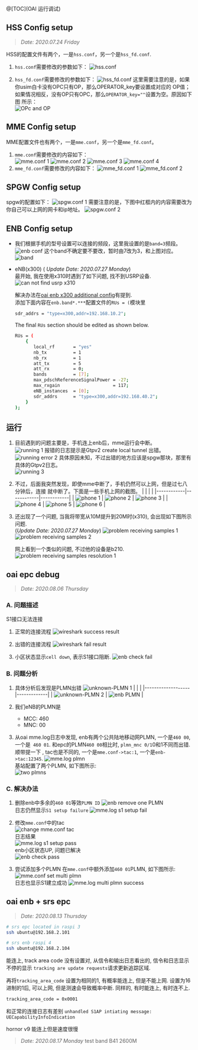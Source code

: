 @[TOC](OAI 运行调试)

## HSS Config setup  
> _Date: 2020.07.24 Friday_

HSS的配置文件有两个，一是`hss.conf`，另一个是`hss_fd.conf`.

1. `hss.conf`需要修改的参数如下：
    ![hss.conf]

2. `hss_fd.conf`需要修改的参数如下：
    ![hss_fd.conf]
    这里需要注意的是，如果你usim白卡没有OPC只有OP，那么OPERATOR_key要设置成对应的
    OP值；如果情况相反，没有OP只有OPC，那么`OPERATOR_key=""`设置为空。原因如下图
    所示：\
    ![OPc and OP]


## MME Config setup
MME配置文件也有两个，一是`mme.conf`，另一个是`mme_fd.conf`。

1.  `mme.conf`需要修改的内容如下：\
    ![mme.conf 1]
    ![mme.conf 2]
    ![mme.conf 3]
    ![mme.conf 4]
2. `mme_fd.conf`需要修改的内容如下：
    ![mme_fd.conf 1]
    ![mme_fd.conf 2]

## SPGW Config setup
spgw的配置如下：
    ![spgw.conf 1]
需要注意的是，下图中红框内的内容需要改为你自己可以上网的网卡和ip地址。
    ![spgw.conf 2]

## ENB Config setup
- 我们根据手机的型号设置可以连接的频段，这里我设置的是`band=3`频段。
    ![enb conf]
    这个band不确定要不要改，暂时由7改为3，和上图对应。
    ![band]
- eNB(x300) ( _Update Date: 2020.07.27 Monday_) \
    最开始, 我在使用x310时遇到了如下问题, 找不到USRP设备.
    ![can not find usrp x310]

    解决办法在[oai enb x300 additional config]有提到.\
    添加下面内容在`enb.band*.***`配置文件的`RUs = (`模块里
    ```bash
    sdr_addrs = "type=x300,addr=192.168.10.2";
    ```
    The final `RUs` section should be edited as shown below.
    ```bash
    RUs = (
        {
           local_rf       = "yes"
           nb_tx          = 1
           nb_rx          = 1
           att_tx         = 5
           att_rx         = 0;
           bands          = [7];
           max_pdschReferenceSignalPower = -27;
           max_rxgain                    = 117;
           eNB_instances  = [0];
           sdr_addrs      = "type=x300,addr=192.168.40.2";
        }
    );
    ```

## 运行
1. 目前遇到的问题主要是，手机连上enb后，mme运行会中断。\
    ![running 1]
    报错的日志提示是Gtpv2  create local tunnel 出错。\
    ![running error 2]
    具体原因未知，不过出错的地方应该是spgw那块，那里有具体的Gtpv2日志。\
    ![running 3]

2. 不过，后面我突然发现，即使mme中断了，手机仍然可以上网，但是过七八分钟后，连接
    就中断了。下面是一些手机上网的截图。
    |            |            |            |
    |------------|------------|------------|
    | ![phone 1] | ![phone 2] | ![phone 3] |
    | ![phone 4] | ![phone 5] | ![phone 6] |

3. 还出现了一个问题, 当我将带宽从10M提升到20M时(x310), 会出现如下图所示问题.\
    (_Update Date: 2020.07.27 Monday_)
    ![problem receiving samples 1]
    ![problem receiving samples 2]

    网上看到一个类似的问题, 不过他的设备是b210.
    ![problem receiving samples resolution 1]


## oai epc debug 
> _Date: 2020.08.06 Thursday_


### A. 问题描述
S1接口无法连接

1. 正常的连接流程
    ![wireshark success result]

2. 出错的连接流程
    ![wireshark fail result]

3. 小区状态显示`cell down`, 表示S1接口阻断.
    ![enb check fail]


### B. 问题分析
1. 具体分析后发现是PLMN出错
    ![unknown-PLMN 1]
   |                   |             |
   |-------------------|-------------|
   | ![unknown-PLMN 2] | ![enb PLMN] |

2. 我们eNB的PLMN是
   - MCC: 460
   - MNC: 00

3. 从oai mme.log日志中发现, enb有两个公共陆地移动网PLMN, 一个是`460 00`, 一个是`
    460 01`. 和epc的PLMN`460 00`相比时, `plmn_mnc 0/1`0和1不同而出错. 顺带提一下
    , tac也是不同的, 一个是`mme.conf->tac:1`, 一个是`enb->tac:12345`.
    ![mme.log plmn]\
    基站配置了两个PLMN, 如下图所示:\
    ![two plmns]


### C. 解决办法
1. 删除enb中多余的`460 01`等效`PLMN ID`
    ![enb remove one PLMN]\
    日志仍然显示`S1 setup failure`
    ![mme.log s1 setup fail]

2. 修改`mme.conf`中的tac\
    ![change mme.conf tac]\
   日志结果\
    ![mme.log s1 setup pass]\
   enb小区状态UP, 问题已解决\
    ![enb check pass]

3. 尝试添加多个PLMN 
    在`mme.conf`中额外添加`460 01`PLMN, 如下图所示:
    ![mme.conf set multi plmn]\
    日志也显示S1建立成功
    ![mme.log multi plmn success]


## oai enb + srs epc
> _Date: 2020.08.13 Thursday_

```bash
# srs epc located in raspi 3
ssh ubuntu@192.168.2.101

# srs enb raspi 4
ssh ubuntu@192.168.2.104
```

能连上, track area code 没有设置对, 从信令和输出日志看出的, 信令和日志显示不停的显示
`tracking are update requests`请求更新追踪区域.

再将`tracking_area_code` 设置为相同的1, 有概率能连上, 但是不能上网. 
设置为16进制的1后, 可以上网, 但是测速会导致概率中断. 同样的, 有时能连上,
有时连不上.
```bash
tracking_area_code = 0x0001
```
和正常的连接日志有差别
`unhandled S1AP intiating message: UECapabilityInfoIndication`

hornor v9 能连上但是速度很慢

> _Date: 2020.08.17 Monday_
test band B41 2600M


[hss.conf]: https://img-blog.csdnimg.cn/20200723214845352.png?x-oss-process=image/watermark,type_ZmFuZ3poZW5naGVpdGk,shadow_10,text_aHR0cHM6Ly9ibG9nLmNzZG4ubmV0L3UwMTE3NDUyMjg=,size_16,color_FFFFFF,t_70
[hss_fd.conf]: https://img-blog.csdnimg.cn/20200723214845318.png?x-oss-process=image/watermark,type_ZmFuZ3poZW5naGVpdGk,shadow_10,text_aHR0cHM6Ly9ibG9nLmNzZG4ubmV0L3UwMTE3NDUyMjg=,size_16,color_FFFFFF,t_70
[OPc and OP]: https://img-blog.csdnimg.cn/20200723215556306.png?x-oss-process=image/watermark,type_ZmFuZ3poZW5naGVpdGk,shadow_10,text_aHR0cHM6Ly9ibG9nLmNzZG4ubmV0L3UwMTE3NDUyMjg=,size_16,color_FFFFFF,t_70#pic_center
[mme.conf 1]: https://img-blog.csdnimg.cn/20200723220050448.png?x-oss-process=image/watermark,type_ZmFuZ3poZW5naGVpdGk,shadow_10,text_aHR0cHM6Ly9ibG9nLmNzZG4ubmV0L3UwMTE3NDUyMjg=,size_16,color_FFFFFF,t_70
[mme.conf 2]: https://img-blog.csdnimg.cn/20200723220046676.png?x-oss-process=image/watermark,type_ZmFuZ3poZW5naGVpdGk,shadow_10,text_aHR0cHM6Ly9ibG9nLmNzZG4ubmV0L3UwMTE3NDUyMjg=,size_16,color_FFFFFF,t_70
[mme.conf 3]: https://img-blog.csdnimg.cn/20200723220046670.png?x-oss-process=image/watermark,type_ZmFuZ3poZW5naGVpdGk,shadow_10,text_aHR0cHM6Ly9ibG9nLmNzZG4ubmV0L3UwMTE3NDUyMjg=,size_16,color_FFFFFF,t_70
[mme.conf 4]: https://img-blog.csdnimg.cn/20200723220046635.png

[mme_fd.conf 1]: https://img-blog.csdnimg.cn/20200723220204194.png?x-oss-process=image/watermark,type_ZmFuZ3poZW5naGVpdGk,shadow_10,text_aHR0cHM6Ly9ibG9nLmNzZG4ubmV0L3UwMTE3NDUyMjg=,size_16,color_FFFFFF,t_70
[mme_fd.conf 2]: https://img-blog.csdnimg.cn/20200723220204235.png?x-oss-process=image/watermark,type_ZmFuZ3poZW5naGVpdGk,shadow_10,text_aHR0cHM6Ly9ibG9nLmNzZG4ubmV0L3UwMTE3NDUyMjg=,size_16,color_FFFFFF,t_70

[spgw.conf 1]: https://img-blog.csdnimg.cn/20200723220420833.png?x-oss-process=image/watermark,type_ZmFuZ3poZW5naGVpdGk,shadow_10,text_aHR0cHM6Ly9ibG9nLmNzZG4ubmV0L3UwMTE3NDUyMjg=,size_16,color_FFFFFF,t_70#pic_center
[spgw.conf 2]: https://img-blog.csdnimg.cn/20200723220420821.png?x-oss-process=image/watermark,type_ZmFuZ3poZW5naGVpdGk,shadow_10,text_aHR0cHM6Ly9ibG9nLmNzZG4ubmV0L3UwMTE3NDUyMjg=,size_16,color_FFFFFF,t_70

[enb conf]: https://img-blog.csdnimg.cn/20200723174847606.png?x-oss-process=image/watermark,type_ZmFuZ3poZW5naGVpdGk,shadow_10,text_aHR0cHM6Ly9ibG9nLmNzZG4ubmV0L3UwMTE3NDUyMjg=,size_16,color_FFFFFF,t_70
[band]: https://img-blog.csdnimg.cn/20200723175100342.png?x-oss-process=image/watermark,type_ZmFuZ3poZW5naGVpdGk,shadow_10,text_aHR0cHM6Ly9ibG9nLmNzZG4ubmV0L3UwMTE3NDUyMjg=,size_16,color_FFFFFF,t_70#pic_center

[running 1]: https://img-blog.csdnimg.cn/20200723220952363.png?x-oss-process=image/watermark,type_ZmFuZ3poZW5naGVpdGk,shadow_10,text_aHR0cHM6Ly9ibG9nLmNzZG4ubmV0L3UwMTE3NDUyMjg=,size_16,color_FFFFFF,t_70#pic_center
[running error 2]: https://img-blog.csdnimg.cn/20200723221701771.png
[running 3]: https://img-blog.csdnimg.cn/20200723221059328.png?x-oss-process=image/watermark,type_ZmFuZ3poZW5naGVpdGk,shadow_10,text_aHR0cHM6Ly9ibG9nLmNzZG4ubmV0L3UwMTE3NDUyMjg=,size_16,color_FFFFFF,t_70#pic_center

[phone 1]: https://img-blog.csdnimg.cn/20200724092051916.jpg?x-oss-process=image/watermark,type_ZmFuZ3poZW5naGVpdGk,shadow_10,text_aHR0cHM6Ly9ibG9nLmNzZG4ubmV0L3UwMTE3NDUyMjg=,size_16,color_FFFFFF,t_70
[phone 2]: https://img-blog.csdnimg.cn/20200724092051914.jpg?x-oss-process=image/watermark,type_ZmFuZ3poZW5naGVpdGk,shadow_10,text_aHR0cHM6Ly9ibG9nLmNzZG4ubmV0L3UwMTE3NDUyMjg=,size_16,color_FFFFFF,t_70
[phone 3]: https://img-blog.csdnimg.cn/20200724092051911.jpg?x-oss-process=image/watermark,type_ZmFuZ3poZW5naGVpdGk,shadow_10,text_aHR0cHM6Ly9ibG9nLmNzZG4ubmV0L3UwMTE3NDUyMjg=,size_16,color_FFFFFF,t_70
[phone 4]: https://img-blog.csdnimg.cn/20200724092051904.jpg?x-oss-process=image/watermark,type_ZmFuZ3poZW5naGVpdGk,shadow_10,text_aHR0cHM6Ly9ibG9nLmNzZG4ubmV0L3UwMTE3NDUyMjg=,size_16,color_FFFFFF,t_70
[phone 5]: https://img-blog.csdnimg.cn/20200724092051901.jpg?x-oss-process=image/watermark,type_ZmFuZ3poZW5naGVpdGk,shadow_10,text_aHR0cHM6Ly9ibG9nLmNzZG4ubmV0L3UwMTE3NDUyMjg=,size_16,color_FFFFFF,t_70
[phone 6]: https://img-blog.csdnimg.cn/20200724092051911.png?x-oss-process=image/watermark,type_ZmFuZ3poZW5naGVpdGk,shadow_10,text_aHR0cHM6Ly9ibG9nLmNzZG4ubmV0L3UwMTE3NDUyMjg=,size_16,color_FFFFFF,t_70
[oai enb x300 additional config]: https://kb.ettus.com/Getting_Started_with_4G_LTE_using_Eurecom_OpenAirInterface_(OAI)_on_the_USRP_2974
[can not find usrp x310]: https://img-blog.csdnimg.cn/20200727204638992.png?x-oss-process=image/watermark,type_ZmFuZ3poZW5naGVpdGk,shadow_10,text_aHR0cHM6Ly9ibG9nLmNzZG4ubmV0L3UwMTE3NDUyMjg=,size_16,color_FFFFFF,t_70

[problem receiving samples 1]: https://img-blog.csdnimg.cn/20200727210150255.png?x-oss-process=image/watermark,type_ZmFuZ3poZW5naGVpdGk,shadow_10,text_aHR0cHM6Ly9ibG9nLmNzZG4ubmV0L3UwMTE3NDUyMjg=,size_16,color_FFFFFF,t_70
[problem receiving samples 2]: https://img-blog.csdnimg.cn/20200727210234576.png?x-oss-process=image/watermark,type_ZmFuZ3poZW5naGVpdGk,shadow_10,text_aHR0cHM6Ly9ibG9nLmNzZG4ubmV0L3UwMTE3NDUyMjg=,size_16,color_FFFFFF,t_70
[problem receiving samples resolution 1]: https://img-blog.csdnimg.cn/2020072721015730.png?x-oss-process=image/watermark,type_ZmFuZ3poZW5naGVpdGk,shadow_10,text_aHR0cHM6Ly9ibG9nLmNzZG4ubmV0L3UwMTE3NDUyMjg=,size_16,color_FFFFFF,t_70

[mme.conf set multi plmn]: https://raw.githubusercontent.com/rainvestige/PicGo/master/20200805220628.png
[mme.log multi plmn success]: https://raw.githubusercontent.com/rainvestige/PicGo/master/20200805220530.png
[wireshark success result]: https://raw.githubusercontent.com/rainvestige/PicGo/master/20200805202602.png
[wireshark fail result]: https://raw.githubusercontent.com/rainvestige/PicGo/master/20200805202637.png
[enb check fail]: https://raw.githubusercontent.com/rainvestige/PicGo/master/20200805202807.png
[unknown-PLMN 1]: https://raw.githubusercontent.com/rainvestige/PicGo/master/20200805204050.png
[unknown-PLMN 2]: https://raw.githubusercontent.com/rainvestige/PicGo/master/20200805204116.png
[enb PLMN]: https://raw.githubusercontent.com/rainvestige/PicGo/master/20200805204104.png
[mme.log plmn]: https://raw.githubusercontent.com/rainvestige/PicGo/master/20200805204913.png
[two plmns]: https://raw.githubusercontent.com/rainvestige/PicGo/master/20200805210008.png
[enb remove one PLMN]: https://raw.githubusercontent.com/rainvestige/PicGo/master/20200805211209.png
[mme.log s1 setup fail]: https://raw.githubusercontent.com/rainvestige/PicGo/master/20200805211646.png
[change mme.conf tac]: https://raw.githubusercontent.com/rainvestige/PicGo/master/20200805212040.png
[mme.log s1 setup pass]: https://raw.githubusercontent.com/rainvestige/PicGo/master/20200805212257.png
[enb check pass]: https://raw.githubusercontent.com/rainvestige/PicGo/master/20200805212352.png
